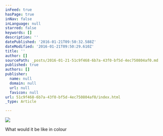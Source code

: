 ```yaml
---
inFeed: true
hasPage: true
inNav: false
inLanguage: null
starred: false
keywords: []
description: ''
datePublished: '2016-01-21T09:50:32.588Z'
dateModified: '2016-01-21T09:50:29.610Z'
title: ''
author: []
sourcePath: _posts/2016-01-21-51c9f468-6b7a-43f0-bf5d-4ec750804af0.md
published: true
authors: []
publisher:
  name: null
  domain: null
  url: null
  favicon: null
url: 51c9f468-6b7a-43f0-bf5d-4ec750804af0/index.html
_type: Article

---
```

![](https://the-grid-user-content.s3-us-west-2.amazonaws.com/be266b62-daa2-4ac5-b234-39bec2ec5130.png)

What would it be like in colour
